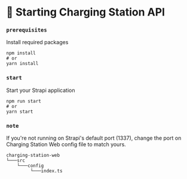 # 🚀 Starting Charging Station API

### `prerequisites`
Install required packages

```
npm install
# or
yarn install
```

### `start`

Start your Strapi application

```
npm run start
# or
yarn start

```

### `note`
If you're not running on Strapi's default port (1337), change the port on Charging Station Web config file to match yours.

```
charging-station-web
└───src    
    └───config
         └───index.ts
```
